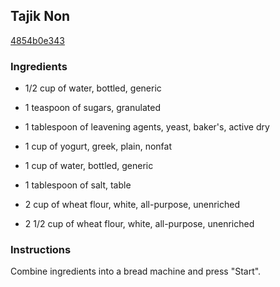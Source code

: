 ## Tajik Non

[4854b0e343](https://recipeland.com/recipe/v/tajik-non-46405)

### Ingredients

 - 1/2 cup of water, bottled, generic

 - 1 teaspoon of sugars, granulated

 - 1 tablespoon of leavening agents, yeast, baker's, active dry

 - 1 cup of yogurt, greek, plain, nonfat

 - 1 cup of water, bottled, generic

 - 1 tablespoon of salt, table

 - 2 cup of wheat flour, white, all-purpose, unenriched

 - 2 1/2 cup of wheat flour, white, all-purpose, unenriched

### Instructions

Combine ingredients into a bread machine and press "Start".